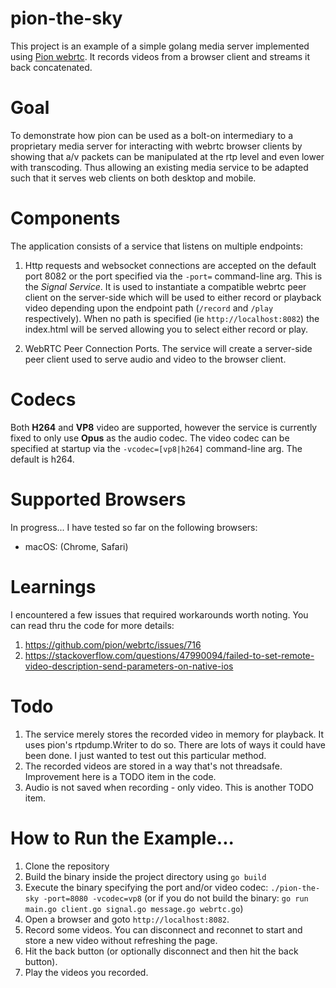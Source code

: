 # pion-the-sky
This project is an example of a simple golang media server implemented using [Pion webrtc](https://github.com/pion/webrtc). It records videos from a browser client and streams it back concatenated. 

# Goal
To demonstrate how pion can be used as a bolt-on intermediary to a proprietary media server for interacting with webrtc browser clients by showing that a/v packets can be manipulated at the rtp level and even lower with transcoding. Thus allowing an existing media service to be adapted such that it serves web clients on both desktop and mobile. 

# Components
The application consists of a service that listens on multiple endpoints:

1. Http requests and websocket connections are accepted on the default port 8082 or the port specified via the `-port=` command-line arg. This is the _Signal Service_. It is used to instantiate a compatible webrtc peer client on the server-side which will be used to either record or playback video depending upon the endpoint path (`/record` and `/play` respectively). When no path is specified (ie `http://localhost:8082`) the index.html will be served allowing you to select either record or play.

2. WebRTC Peer Connection Ports. The service will create a server-side peer client used to serve audio and video to the browser client.

# Codecs
Both **H264** and **VP8** video are supported, however the service is currently fixed to only use **Opus** as the audio codec. The video codec can be specified at startup via the `-vcodec=[vp8|h264]` command-line arg. The default is h264.  

# Supported Browsers
In progress... I have tested so far on the following browsers:
* macOS: (Chrome, Safari) 


# Learnings
I encountered a few issues that required workarounds worth noting. You can read thru the code for more details: 
1. https://github.com/pion/webrtc/issues/716
2. https://stackoverflow.com/questions/47990094/failed-to-set-remote-video-description-send-parameters-on-native-ios


# Todo
1. The service merely stores the recorded video in memory for playback. It uses pion's rtpdump.Writer to do so. There are lots of ways it could have been done. I just wanted to test out this particular method. 
2. The recorded videos are stored in a way that's not threadsafe. Improvement here is a TODO item in the code.
3. Audio is not saved when recording - only video. This is another TODO item.

# How to Run the Example...
1. Clone the repository 
2. Build the binary inside the project directory using `go build`
3. Execute the binary specifying the port and/or video codec:
`./pion-the-sky -port=8080 -vcodec=vp8` (or if you do not build the binary: `go run main.go client.go signal.go message.go webrtc.go`)
4. Open a browser and goto `http://localhost:8082`.
5. Record some videos. You can disconnect and reconnet to start and store a new video without refreshing the page.
6. Hit the back button (or optionally disconnect and then hit the back button).
7. Play the videos you recorded.
